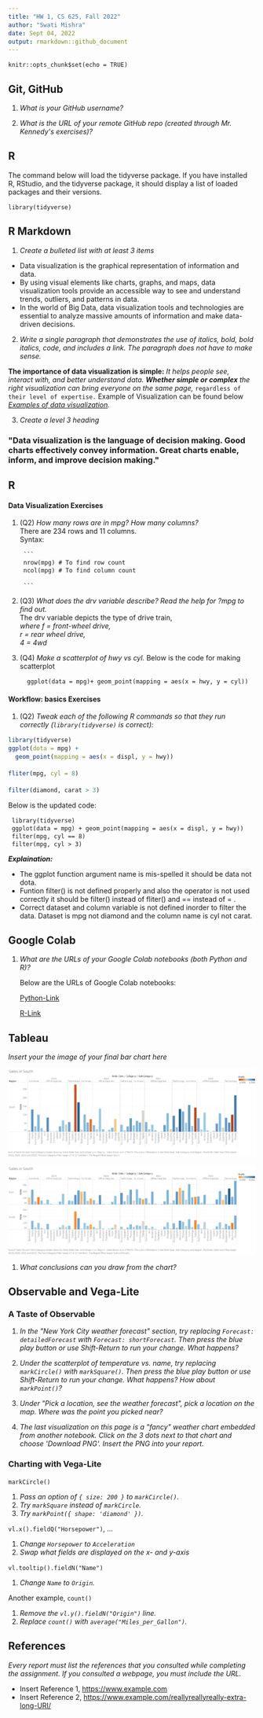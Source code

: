 ```yaml
---
title: "HW 1, CS 625, Fall 2022"
author: "Swati Mishra"
date: Sept 04, 2022
output: rmarkdown::github_document
---
```


```{r setup, include=FALSE}
knitr::opts_chunk$set(echo = TRUE)
```

## Git, GitHub

1. *What is your GitHub username?*

2. *What is the URL of your remote GitHub repo (created through Mr. Kennedy's exercises)?*

## R

The command below will load the tidyverse package.  If you have installed R, RStudio, and the tidyverse package, it should display a list of loaded packages and their versions.
```{r}
library(tidyverse)
```

## R Markdown 

1. *Create a bulleted list with at least 3 items*

* Data visualization is the graphical representation of information  and data.
* By using visual elements like charts, graphs, and maps, data visualization tools provide an accessible way to see and understand   trends, outliers, and patterns in data. 
* In the world of Big Data, data visualization tools and technologies are essential to analyze massive amounts of information and make data-driven decisions.

2. *Write a single paragraph that demonstrates the use of italics, bold, bold italics, code, and includes a link. The paragraph does not have to make sense.*

**The importance of data visualization is simple:** 
  *It helps people see, interact with, and better understand data.* 
  ***Whether simple or complex*** 
  *the right visualization can bring everyone on the same page,* 
  `regardless of their level of expertise.`
  Example of Visualization can be found below
*[Examples of data visualization](https://www.tableau.com/learn/articles/data-visualization).*

3. *Create a level 3 heading*

### "Data visualization is the language of decision making. Good charts effectively convey information. Great charts enable, inform, and improve decision making."

## R 

#### Data Visualization Exercises

1. (Q2) *How many rows are in mpg? How many columns?*     
        There are 234 rows and 11 columns.\
        Syntax:
        
        ```
        nrow(mpg) # To find row count
        ncol(mpg) # To find column count
        
        ```

2. (Q3) *What does the drv variable describe? Read the help for ?mpg to find out.*\
        The drv variable depicts the type of drive train,\
        *where f = front-wheel drive, \
        r = rear wheel drive,\
        4 = 4wd*

3. (Q4) *Make a scatterplot of hwy vs cyl.*
       Below is the code for making scatterplot

     ```
       ggplot(data = mpg)+ geom_point(mapping = aes(x = hwy, y = cyl))
     ```

#### Workflow: basics Exercises

1. (Q2) *Tweak each of the following R commands so that they run correctly (`library(tidyverse)` is correct):*

```r
library(tidyverse)
ggplot(dota = mpg) + 
  geom_point(mapping = aes(x = displ, y = hwy))

fliter(mpg, cyl = 8)

filter(diamond, carat > 3)
```
Below is the updated code:
 ```
  library(tidyverse)
  ggplot(data = mpg) + geom_point(mapping = aes(x = displ, y = hwy))
  filter(mpg, cyl == 8)
  filter(mpg, cyl > 3)
  ```
***Explaination:***
* The ggplot function argument name is mis-spelled it should be data not dota.
* Funtion filter() is not defined properly and also the operator is not used correctly it should be filter() instead of fliter() and == instead of = .
* Correct dataset and column variable is not defined inorder to filter the data. Dataset is mpg not diamond and the column name is cyl not carat.


## Google Colab

1. *What are the URLs of your Google Colab notebooks (both Python and R)?*
   
   Below are the URLs of Google Colab notebooks:
   
    [Python-Link](https://colab.research.google.com/drive/1WO42PKLFuCJ3N_ZbANQYwelLbRqzAEBJ?usp=sharing)
    
    [R-Link](https://colab.research.google.com/drive/19E8JMK5BnKIKlgfzfOZwpa6MjGy_Kj78?usp=sharing)
    
## Tableau

*Insert your the image of your final bar chart here*

![Sales in South](/Sales-in-South.png)

![Sales-in-South-East.png](/Sales-in-South-East.png)

1. *What conclusions can you draw from the chart?*

## Observable and Vega-Lite

### A Taste of Observable

1. *In the "New York City weather forecast" section, try replacing `Forecast: detailedForecast` with `Forecast: shortForecast`. Then press the blue play button  or use Shift-Return to run your change. What happens?*

1. *Under the scatterplot of temperature vs. name, try replacing `markCircle()` with `markSquare()`. Then press the blue play button  or use Shift-Return to run your change. What happens? How about `markPoint()`?*

1. *Under "Pick a location, see the weather forecast", pick a location on the map.  Where was the point you picked near?*

1. *The last visualization on this page is a "fancy" weather chart embedded from another notebook.  Click on the 3 dots next to that chart and choose 'Download PNG'.  Insert the PNG into your report.*

### Charting with Vega-Lite

`markCircle()`

1. *Pass an option of `{ size: 200 }` to `markCircle()`.*
1. *Try `markSquare` instead of `markCircle`.*
1. *Try `markPoint({ shape: 'diamond' })`.*

`vl.x().fieldQ("Horsepower")`, ...

1. *Change `Horsepower` to `Acceleration`*
1. *Swap what fields are displayed on the x- and y-axis*

`vl.tooltip().fieldN("Name")`

1. *Change `Name` to `Origin`.*

Another example, `count()`

1. *Remove the `vl.y().fieldN("Origin")` line.*
1. *Replace `count()` with `average("Miles_per_Gallon")`.*

## References

*Every report must list the references that you consulted while completing the assignment. If you consulted a webpage, you must include the URL.*

* Insert Reference 1, https://www.example.com
* Insert Reference 2, https://www.example.com/reallyreallyreally-extra-long-URI/
